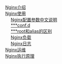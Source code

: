 

&emsp; [Nginx介绍](/docs/system/loadBalance/Nginx/nginxIntroduce.md)  
&emsp; [Nginx使用](/docs/system/loadBalance/Nginx/nginxUser.md)   
&emsp; &emsp; [Nginx配置参数中文说明](/docs/system/loadBalance/Nginx/nginxConfig.md)   
&emsp; &emsp; [***conf.d](/docs/system/loadBalance/Nginx/confd.md)   
&emsp; &emsp; [***root和alias的区别](/docs/system/loadBalance/Nginx/rootAlias.md)   
&emsp; &emsp; [Nginx负载](/docs/system/loadBalance/Nginx/nginxLoad.md)   
&emsp; &emsp; [Nginx日志](/docs/system/loadBalance/Nginx/nginxLog.md)   
&emsp; [Nginx运维](/docs/system/loadBalance/Nginx/nginxOperation.md)  
&emsp; [Nginx执行原理](/docs/system/loadBalance/Nginx/nginxPrinciple.md)  


<!-- 

一张小图看尽 Nginx
https://mp.weixin.qq.com/s/kLfn7xArWvrl0Wfk25d-Mg
openssl 如何生成自签证书
https://mp.weixin.qq.com/s/10tVK6c3Rm_I1jyfs-Vsjg
-->


